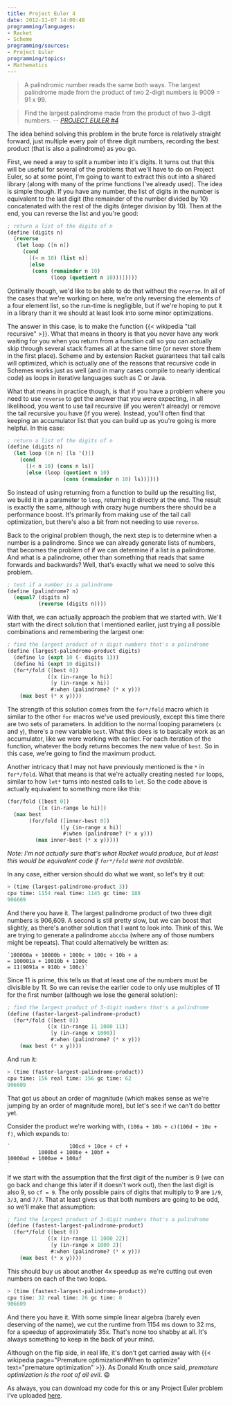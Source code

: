 ```yaml
---
title: Project Euler 4
date: 2012-11-07 14:00:48
programming/languages:
- Racket
- Scheme
programming/sources:
- Project Euler
programming/topics:
- Mathematics
---
```



> A palindromic number reads the same both ways. The largest palindrome made from the product of two 2-digit numbers is 9009 = 91 x 99.

> Find the largest palindrome made from the product of two 3-digit numbers.
> -- <cite><a href="http://projecteuler.net/problem=4">PROJECT EULER #4</a></cite>

<!--more-->

The idea behind solving this problem in the brute force is relatively straight forward, just multiple every pair of three digit numbers, recording the best product (that is also a palindrome) as you go.

First, we need a way to split a number into it's digits. It turns out that this will be useful for several of the problems that we'll have to do on Project Euler, so at some point, I'm going to want to extract this out into a shared library (along with many of the prime functions I've already used). The idea is simple though. If you have any number, the list of digits in the number is equivalent to the last digit (the remainder of the number divided by 10) concatenated with the rest of the digits (integer division by 10). Then at the end, you can reverse the list and you're good:

```scheme
; return a list of the digits of n
(define (digits n)
  (reverse
   (let loop ([n n])
     (cond
       [(< n 10) (list n)]
       [else
        (cons (remainder n 10)
              (loop (quotient n 10)))]))))
```

Optimally though, we'd like to be able to do that without the `reverse`. In all of the cases that we're working on here, we're only reversing the elements of a four element list, so the run-time is negligible, but if we're hoping to put it in a library than it we should at least look into some minor optimizations.

The answer in this case, is to make the function {{< wikipedia "tail recursive" >}}. What that means in theory is that you never have any work waiting for you when you return from a function call so you can actually skip through several stack frames all at the same time (or never store them in the first place). Scheme and by extension Racket guarantees that tail calls will optimized, which is actually one of the reasons that recursive code in Schemes works just as well (and in many cases compile to nearly identical code) as loops in iterative languages such as C or Java.

What that means in practice though, is that if you have a problem where you need to use `reverse` to get the answer that you were expecting, in all likelihood, you want to use tail recursive (if you weren't already) or remove the tail recursive you have (if you were). Instead, you'll often find that keeping an accumulator list that you can build up as you're going is more helpful. In this case:

```scheme
; return a list of the digits of n
(define (digits n)
  (let loop ([n n] [ls '()])
    (cond
      [(< n 10) (cons n ls)]
      [else (loop (quotient n 10)
                  (cons (remainder n 10) ls))])))
```

So instead of using returning from a function to build up the resulting list, we build it in a parameter to `loop`, returning it directly at the end. The result is exactly the same, although with crazy huge numbers there should be a performance boost. It's primarily from making use of the tail call optimization, but there's also a bit from not needing to use `reverse`.

Back to the original problem though, the next step is to determine when a number is a palindrome. Since we can already generate lists of numbers, that becomes the problem of if we can determine if a list is a palindrome. And what is a palindrome, other than something that reads that same forwards and backwards? Well, that's exactly what we need to solve this problem.

```scheme
; test if a number is a palindrome
(define (palindrome? n)
  (equal? (digits n)
          (reverse (digits n))))
```

With that, we can actually approach the problem that we started with. We'll start with the direct solution that I mentioned earlier, just trying all possible combinations and remembering the largest one:

```scheme
; find the largest product of n digit numbers that's a palindrome
(define (largest-palindrome-product digits)
  (define lo (expt 10 (- digits 1)))
  (define hi (expt 10 digits))
  (for*/fold ([best 0])
             ([x (in-range lo hi)]
              [y (in-range x hi)]
              #:when (palindrome? (* x y)))
    (max best (* x y))))
```

The strength of this solution comes from the `for*/fold` macro which is similar to the other `for` macros we've used previously, except this time there are two sets of parameters. In addition to the normal looping parameters (`x` and `y`), there's a new variable `best`. What this does is to basically work as an accumulator, like we were working with earlier. For each iteration of the function, whatever the body returns becomes the new value of `best`. So in this case, we're going to find the maximum product.

Another intricacy that I may not have previously mentioned is the `*` in `for*/fold`. What that means is that we're actually creating nested `for` loops, similar to how `let*` turns into nested calls to `let`. So the code above is actually equivalent to something more like this:

```scheme
(for/fold ([best 0])
          ([x (in-range lo hi)])
  (max best
       (for/fold ([inner-best 0])
                 ([y (in-range x hi)]
                  #:when (palindrome? (* x y)))
         (max inner-best (* x y)))))
```

*Note: I'm not actually sure that's what Racket would produce, but at least this would be equivalent code if `for*/fold` were not available.*

In any case, either version should do what we want, so let's try it out:

```scheme
> (time (largest-palindrome-product 3))
cpu time: 1154 real time: 1145 gc time: 188
906609
```

And there you have it. The largest palindrome product of two three digit numbers is 906,609. A second is still pretty slow, but we can boost that slightly, as there's another solution that I want to look into. Think of this. We are trying to generate a palindrome `abccba` (where any of those numbers might be repeats). That could alternatively be written as:

```
`100000a + 10000b + 1000c + 100c + 10b + a
= 100001a + 10010b + 1100c
= 11(9091a + 910b + 100c)`
```

Since 11 is prime, this tells us that at least one of the numbers must be divisible by 11. So we can revise the earlier code to only use multiples of 11 for the first number (although we lose the general solution):

```scheme
; find the largest product of 3-digit numbers that's a palindrome
(define (faster-largest-palindrome-product)
  (for*/fold ([best 0])
             ([x (in-range 11 1000 11)]
              [y (in-range x 1000)]
              #:when (palindrome? (* x y)))
    (max best (* x y))))
```

And run it:

```scheme
> (time (faster-largest-palindrome-product))
cpu time: 156 real time: 156 gc time: 62
906609
```

That got us about an order of magnitude (which makes sense as we're jumping by an order of magnitude more), but let's see if we can't do better yet. 

Consider the product we're working with, `(100a + 10b + c)(100d + 10e + f)`, which expands to:

```
`                   100cd + 10ce + cf +
          1000bd + 100be + 10bf +
10000ad + 1000ae + 100af
`
```

If we start with the assumption that the first digit of the number is 9 (we can go back and change this later if it doesn't work out), then the last digit is also 9, so `cf = 9`. The only possible pairs of digits that multiply to 9 are `1/9`, `3/3`, and `7/7`. That at least gives us that both numbers are going to be odd, so we'll make that assumption:

```scheme
; find the largest product of 3-digit numbers that's a palindrome
(define (fastest-largest-palindrome-product)
  (for*/fold ([best 0])
             ([x (in-range 11 1000 22)]
              [y (in-range x 1000 2)]
              #:when (palindrome? (* x y)))
    (max best (* x y))))
```

This should buy us about another 4x speedup as we're cutting out even numbers on each of the two loops. 

```scheme
> (time (fastest-largest-palindrome-product))
cpu time: 32 real time: 26 gc time: 0
906609
```

And there you have it. With some simple linear algebra (barely even deserving of the name), we cut the runtime from 1154 ms down to 32 ms, for a speedup of approximately 35x. That's none too shabby at all. It's always something to keep in the back of your mind. 

Although on the flip side, in real life, it's don't get carried away with {{< wikipedia page="Premature optimization#When to optimize" text="premature optimization" >}}. As Donald Knuth once said, *premature optimization is the root of all evil*. :smile:

As always, you can download my code for this or any Project Euler problem I’ve uploaded <a href="https://github.com/jpverkamp/small-projects/tree/master/project-euler" title="GitHub: jpverkamp: Project Euler">here</a>.
